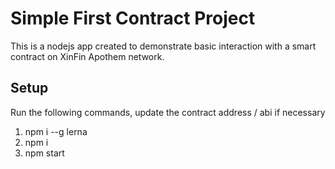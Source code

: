 # Simple First Contract Project

This is a nodejs app created to demonstrate basic interaction with a smart contract on XinFin Apothem network.

## Setup

Run the following commands, update the contract address / abi if necessary

1. npm i --g lerna
2. npm i
3. npm start